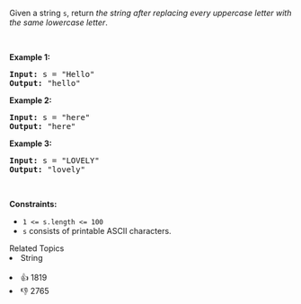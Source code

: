 <p>Given a string <code>s</code>, return <em>the string after replacing every uppercase letter with the same lowercase letter</em>.</p>

<p>&nbsp;</p> 
<p><strong class="example">Example 1:</strong></p>

<pre>
<strong>Input:</strong> s = "Hello"
<strong>Output:</strong> "hello"
</pre>

<p><strong class="example">Example 2:</strong></p>

<pre>
<strong>Input:</strong> s = "here"
<strong>Output:</strong> "here"
</pre>

<p><strong class="example">Example 3:</strong></p>

<pre>
<strong>Input:</strong> s = "LOVELY"
<strong>Output:</strong> "lovely"
</pre>

<p>&nbsp;</p> 
<p><strong>Constraints:</strong></p>

<ul> 
 <li><code>1 &lt;= s.length &lt;= 100</code></li> 
 <li><code>s</code> consists of printable ASCII characters.</li> 
</ul>

<div><div>Related Topics</div><div><li>String</li></div></div><br><div><li>👍 1819</li><li>👎 2765</li></div>